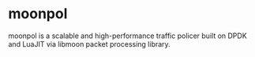 # moonpol
moonpol is a scalable and high-performance traffic policer built on DPDK and LuaJIT via libmoon packet processing library.
